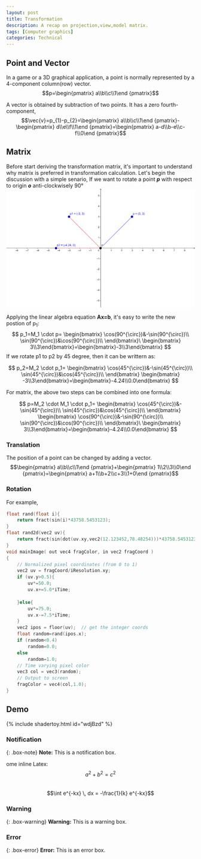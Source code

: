 ```yaml
---
layout: post
title: Transformation
description: A recap on projection,view,model matrix.
tags: [Computer graphics]
categories: Technical
---
```


## Point and Vector
In a game or a 3D graphical application, a point is normally represented by a 4-component column(row) vector.  
$$p=\begin{pmatrix}
a\\b\\c\\1\end
{pmatrix}$$

A vector is obtained by subtraction of two points. It has a zero fourth-component,$$\vec{v}=p_{1}-p_{2}=\begin{pmatrix}
a\\b\\c\\1\end
{pmatrix}-\begin{pmatrix}
d\\e\\f\\1\end
{pmatrix}=\begin{pmatrix}
a-d\\b-e\\c-f\\0\end
{pmatrix}$$
## Matrix
Before start deriving the transformation matrix, it's important to understand why matrix is preferred in transformation calculation. 
Let's begin the discussion with a simple senario, If we want to rotate a point _**p**_ with respect to origin _**o**_ anti-clockwisely 90&deg;  
![](/assets/img/post/rotation.png)

Applying the linear algebra equation **Ax=b**, it's easy to write the new postion of p<sub>1</sub>:
$$
p_1=M_1 \cdot p=
\begin{bmatrix}
\cos(90^{\circ})&-\sin(90^{\circ})\\
\sin(90^{\circ})&\cos(90^{\circ})\\
\end{bmatrix}\ \begin{bmatrix}
3\\3\end{bmatrix}=\begin{bmatrix}-3\\3\end{bmatrix}
$$
If we rotate p1 to p2 by 45 degree, then it can be writtern as:

$$
p_2=M_2 \cdot p_1=
\begin{bmatrix}
\cos(45^{\circ})&-\sin(45^{\circ})\\
\sin(45^{\circ})&\cos(45^{\circ})\\
\end{bmatrix} \begin{bmatrix}
-3\\3\end{bmatrix}=\begin{bmatrix}-4.24\\0.0\end{bmatrix}
$$

For matrix, the above two steps can be combined into one formula:

$$
p=M_2 \cdot M_1 \cdot p_1=
\begin{bmatrix}
\cos(45^{\circ})&-\sin(45^{\circ})\\
\sin(45^{\circ})&\cos(45^{\circ})\\
\end{bmatrix}
\begin{bmatrix}
\cos(90^{\circ})&-\sin(90^{\circ})\\
\sin(90^{\circ})&\cos(90^{\circ})\\
\end{bmatrix}\ \begin{bmatrix}
3\\3\end{bmatrix}=\begin{bmatrix}-4.24\\0.0\end{bmatrix}
$$

### Translation
The position of a point can be changed by adding a vector.$$\begin{pmatrix}
a\\b\\c\\1\end
{pmatrix}+\begin{pmatrix}
1\\2\\3\\0\end
{pmatrix}=\begin{pmatrix}
a+1\\b+2\\c+3\\1+0\end
{pmatrix}$$
### Rotation
For example,
```cpp
float rand(float i){
	return fract(sin(i)*43758.5453123);
}
float rand2d(vec2 uv){
    return fract(sin(dot(uv.xy,vec2(12.123452,78.48254)))*43758.5453123);
}
void mainImage( out vec4 fragColor, in vec2 fragCoord )
{
    // Normalized pixel coordinates (from 0 to 1)
    vec2 uv = fragCoord/iResolution.xy;
    if (uv.y>0.5){
        uv*=50.0;
        uv.x+=5.0*iTime;
   
    }else{
        uv*=75.0;
        uv.x-=7.5*iTime;
    }
    vec2 ipos = floor(uv);  // get the integer coords
    float random=rand(ipos.x);
    if (random<0.4)
        random=0.0;
    else
        random=1.0;
    // Time varying pixel color
    vec3 col = vec3(random);
    // Output to screen
    fragColor = vec4(col,1.0);
}

```

## Demo

{% include shadertoy.html id="wdjBzd" %} 

### Notification

{: .box-note}
**Note:** This is a notification box.

ome inline Latex: $$a^2 + b^2 = c^2$$  
$$\int e^{-kx} \, dx = -\frac{1}{k} e^{-kx}$$
### Warning

{: .box-warning}
**Warning:** This is a warning box.

### Error

{: .box-error}
**Error:** This is an error box.
